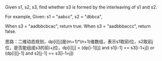  Given s1, s2, s3, find whether s3 is formed by the interleaving of s1 and s2.

For example,
Given:
s1 = "aabcc",
s2 = "dbbca",

When s3 = "aadbbcbcac", return true.
When s3 = "aadbbbaccc", return false. 

思路：二维动态规划，dp[i][j]是(m+1)*(n+1)维数组，表示s1取前i位，s2取前j位，是否能组成s3的前i+j位，dp[i][j] = (dp[i-1][j] and s1[i-1] == s3[i-1+j]) or (dp[i][j-1] and s2[j-1] == s3[i-1+j])
